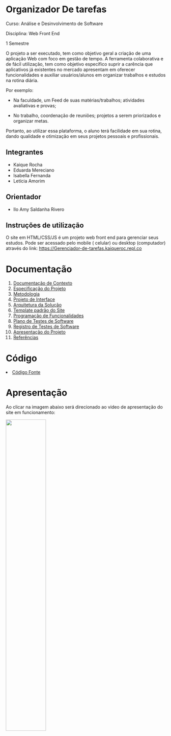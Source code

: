 # Organizador De tarefas

Curso: Análise e Desinvolvimento de Software

Disciplina: Web Front End 

1 Semestre

O projeto a ser executado, tem como objetivo geral a criação de uma aplicação Web
com foco em gestão de tempo.
A ferramenta colaborativa e de fácil utilização, tem como objetivo específico suprir a
carência que aplicativos já existentes no mercado apresentam em oferecer
funcionalidades e auxiliar usuários/alunos em organizar trabalhos e estudos na
rotina diária.

Por exemplo:
* Na faculdade, um Feed de suas matérias/trabalhos; atividades avaliativas e
provas;

* No trabalho, coordenação de reuniões; projetos a serem priorizados e
organizar metas.

Portanto, ao utilizar essa plataforma, o aluno terá facilidade em sua rotina, dando
qualidade e otimização em seus projetos pessoais e profissionais. 

## Integrantes

* Kaique Rocha 
* Eduarda Mereciano
* Isabella Fernanda 
* Letícia Amorim

## Orientador

* Ilo Amy Saldanha Rivero

## Instruções de utilização

O site em HTML/CSS/JS é um projeto web front end para gerenciar seus estudos. Pode ser acessado pelo mobile ( celular) ou desktop (computador) através do link: https://Gerenciador-de-tarefas.kaiqueroc.repl.co

# Documentação

<ol>
<li><a href="docs/01-Documentação de Contexto.md"> Documentação de Contexto</a></li>
<li><a href="docs/02-Especificação do Projeto.md"> Especificação do Projeto</a></li>
<li><a href="docs/03-Metodologia.md"> Metodologia</a></li>
<li><a href="docs/04-Projeto de Interface.md"> Projeto de Interface</a></li>
<li><a href="docs/05-Arquitetura da Solução.md"> Arquitetura da Solução</a></li>
<li><a href="docs/06-Template padrão do Site.md"> Template padrão do Site</a></li>
<li><a href="docs/07-Programação de Funcionalidades.md"> Programação de Funcionalidades</a></li>
<li><a href="docs/08-Plano de Testes de Software.md"> Plano de Testes de Software</a></li>
<li><a href="docs/09-Registro de Testes de Software.md"> Registro de Testes de Software</a></li>
<li><a href="docs/10-Apresentação do Projeto.md"> Apresentação do Projeto</a></li>
<li><a href="docs/11-Referências.md"> Referências</a></li>
</ol>

# Código

<li><a href="src/README.md"> Código Fonte</a></li>

# Apresentação

Ao clicar na imagem abaixo será direcionado ao video de apresentação do site em funcionamento:

[<img src="https://img.youtube.com/vi/h83mLD1Isk/maxresdefault.jpg" width="50%">](https://youtu.be/2h83mLD1Isk)

